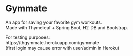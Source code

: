 # Gymmate
An app for saving your favorite gym workouts.<br/>Made with Thymeleaf + Spring Boot, H2 DB and Bootstrap.
<p>
For testing purposes:<br/>
https://thgymmate.herokuapp.com/gymmate<br/>
(first login may cause error with user/admin in Heroku)
</p>
